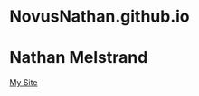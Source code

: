 # NovusNathan.github.io
<h1>Nathan Melstrand</h1>
<p><a href= "/WebDev/index.html">My Site</a></p>

